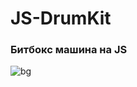 # JS-DrumKit

### Битбокс машина на JS

![bg](https://user-images.githubusercontent.com/56477695/139587162-e7fc087b-866b-4ec2-a243-ff143d3482d5.jpg)
